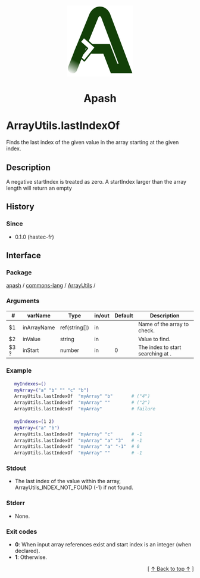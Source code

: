 
<div align='center' id='apash-top'>
  <a href='https://github.com/hastec-fr/apash'>
    <img alt='apash-logo' src='../../../../../../assets/apash-logo.svg'/>
  </a>

  # Apash
</div>


# ArrayUtils.lastIndexOf
Finds the last index of the given value in the array starting at the given index.
## Description
   A negative startIndex is treated as zero. A startIndex larger than the array length will return an empty

## History
### Since
  * 0.1.0 (hastec-fr)

## Interface
### Package
<!-- apash.packageBegin -->
[apash](../../../apash.md) / [commons-lang](../../commons-lang.md) / [ArrayUtils](../ArrayUtils.md) / 
<!-- apash.packageEnd -->

### Arguments
 | #      | varName        | Type          | in/out   | Default    | Description                          |
 |--------|----------------|---------------|----------|------------|--------------------------------------|
 | $1     | inArrayName    | ref(string[]) | in       |            |  Name of the array to check.         |
 | $2     | inValue        | string        | in       |            |  Value to find.                      |
 | $3 ?   | inStart        | number        | in       | 0          |  The index to start searching at .   |

### Example
 ```bash
    myIndexes=()
    myArray=("a" "b" "" "c" "b")
    ArrayUtils.lastIndexOf  "myArray" "b"       # ("4")
    ArrayUtils.lastIndexOf  "myArray" ""        # ("2")
    ArrayUtils.lastIndexOf  "myArray"           # failure

    myIndexes=(1 2)
    myArray=("a" "b")
    ArrayUtils.lastIndexOf  "myArray" "c"       # -1
    ArrayUtils.lastIndexOf  "myArray" "a" "3"   # -1
    ArrayUtils.lastIndexOf  "myArray" "a" "-1"  # 0
    ArrayUtils.lastIndexOf  "myArray" ""        # -1
  ```

### Stdout
  * The last index of the value within the array, ArrayUtils_INDEX_NOT_FOUND (-1) if not found.
### Stderr
  * None.

### Exit codes
  * **0**: When input array references exist and start index is an integer (when declared).
  * **1**: Otherwise.

  <div align='right'>[ <a href='#apash-top'>↑ Back to top ↑</a> ]</div>

